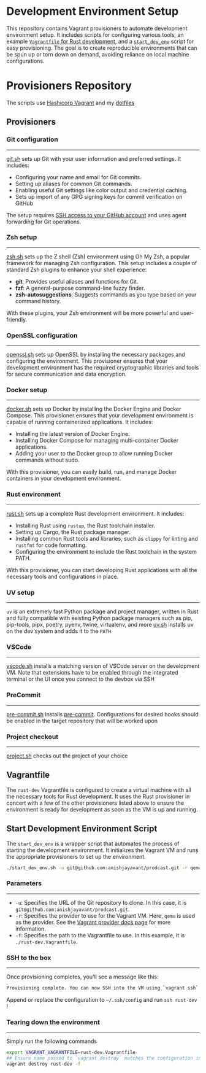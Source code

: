 # Development Environment Setup
This repository contains Vagrant provisioners to automate development environment setup. It includes scripts for configuring various tools, an example [`Vagrantfile` for Rust development](./rust-dev.Vagrantfile), and a [`start_dev_env`](./start_dev_env.sh) script for easy provisioning. The goal is to create reproducible environments that can be spun up or torn down on demand, avoiding reliance on local machine configurations.


# Provisioners Repository
The scripts use [Hashicorp Vagrant](https://www.vagrantup.com/docs) and my [dotfiles](https://github.com/anishjayavant/dotfiles)

## Provisioners

### Git configuration 
---
[git.sh](./provisioners/git.sh) sets up Git with your user information and preferred settings. It includes:

- Configuring your name and email for Git commits.
- Setting up aliases for common Git commands.
- Enabling useful Git settings like color output and credential caching.
- Sets up import of any GPG signing keys for commit verification on GitHub

The setup requires [SSH access to your GitHub account](https://docs.github.com/en/authentication/connecting-to-github-with-ssh) and uses agent forwarding for Git operations.

### Zsh setup
---
[zsh.sh](./provisioners/zsh.sh) sets up the Z shell (Zsh) environment using Oh My Zsh, a popular framework for managing Zsh configuration. This setup includes a couple of standard Zsh plugins to enhance your shell experience:

- **git**: Provides useful aliases and functions for Git.
- **fzf**: A general-purpose command-line fuzzy finder.
- **zsh-autosuggestions**: Suggests commands as you type based on your command history.

With these plugins, your Zsh environment will be more powerful and user-friendly.

### OpenSSL configuration
---
[openssl.sh](./provisioners/openssl.sh) sets up OpenSSL by installing the necessary packages and configuring the environment. This provisioner ensures that your development environment has the required cryptographic libraries and tools for secure communication and data encryption.

### Docker setup
---
[docker.sh](./provisioners/docker.sh) sets up Docker by installing the Docker Engine and Docker Compose. This provisioner ensures that your development environment is capable of running containerized applications. It includes:

- Installing the latest version of Docker Engine.
- Installing Docker Compose for managing multi-container Docker applications.
- Adding your user to the Docker group to allow running Docker commands without sudo.

With this provisioner, you can easily build, run, and manage Docker containers in your development environment.

### Rust environment
---
[rust.sh](./provisioners/rust.sh) sets up a complete Rust development environment. It includes:

- Installing Rust using `rustup`, the Rust toolchain installer.
- Setting up Cargo, the Rust package manager.
- Installing common Rust tools and libraries, such as `clippy` for linting and `rustfmt` for code formatting.
- Configuring the environment to include the Rust toolchain in the system PATH.

With this provisioner, you can start developing Rust applications with all the necessary tools and configurations in place.

### UV setup
---
`uv` is an extremely fast Python package and project manager, written in Rust and fully compatible with existing Python package managers such as pip, pip-tools, pipx, poetry, pyenv, twine, virtualenv, and more
[uv.sh](./provisioners/uv.sh) installs uv on the dev system and adds it to the `PATH`

### VSCode 
---
[vscode.sh](./provisioners/vscode.sh) installs a matching version of VSCode server on the development VM. Note that extensions have to be enabled through the integrated terminal or the UI once you connect to the devbox via SSH

### PreCommit
---
[pre-commit.sh](./provisioners/pre-commit.sh) installs [pre-commit](https://pre-commit.com/). Configurations for desired hooks should be enabled in the target repository that will be worked upon

### Project checkout
---
[project.sh](./provisioners/project.sh) checks out the project of your choice


## Vagrantfile
The `rust-dev` Vagrantfile is configured to create a virtual machine with all the necessary tools for Rust development. It uses the Rust provisioner in concert with a few of the other provisioners listed above to ensure the environment is ready for development as soon as the VM is up and running.

## Start Development Environment Script
The `start_dev_env` is a wrapper script that automates the process of starting the development environment. It initializes the Vagrant VM and runs the appropriate provisioners to set up the environment. 

```bash
./start_dev_env.sh -u git@github.com:anishjayavant/prodcast.git -r qemu -f ./rust-dev.Vagrantfile
```

### Parameters
---
- `-u`: Specifies the URL of the Git repository to clone. In this case, it is `git@github.com:anishjayavant/prodcast.git`.
- `-r`: Specifies the provider to use for the Vagrant VM. Here, `qemu` is used as the provider. See the [Vagrant provider docs page](https://developer.hashicorp.com/vagrant/docs/providers) for more information.
- `-f`: Specifies the path to the Vagrantfile to use. In this example, it is `./rust-dev.Vagrantfile`.

### SSH to the box
---
Once provisioning completes, you'll see a message like this:
```bash
Provisioning complete. You can now SSH into the VM using `vagrant ssh`. Or run the following command `vagrant ssh-config | tee -a ~/.ssh/config`
```
Append or replace the configuration to `~/.ssh/config` and run `ssh rust-dev` !

### Tearing down the environment
---
Simply run the following commands
```bash
export VAGRANT_VAGRANTFILE=rust-dev.Vagrantfile
## Ensure name passed to `vagrant destroy` matches the configuration in the Vagrantfile 
vagrant destroy rust-dev -f
```